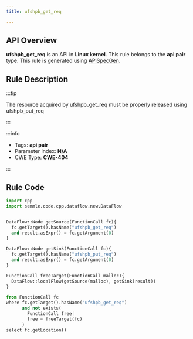 ```yaml
---
title: ufshpb_get_req

---
```



## API Overview
**ufshpb_get_req** is an API in **Linux kernel**. This rule belongs to the **api pair** type. This rule is generated using [APISpecGen](../../tools/APISpecGen).
## Rule Description

:::tip

The resource acquired by ufshpb_get_req must be properly released using ufshpb_put_req

:::

:::info

- Tags: **api pair**
- Parameter Index: **N/A**
- CWE Type: **CWE-404**

:::

## Rule Code
```python
import cpp
import semmle.code.cpp.dataflow.new.DataFlow


DataFlow::Node getSource(FunctionCall fc){
  fc.getTarget().hasName("ufshpb_get_req")
  and result.asExpr() = fc.getArgument(0)
}

DataFlow::Node getSink(FunctionCall fc){
  fc.getTarget().hasName("ufshpb_put_req")
  and result.asExpr() = fc.getArgument(0)
}

FunctionCall freeTarget(FunctionCall malloc){
  DataFlow::localFlow(getSource(malloc), getSink(result))
}

from FunctionCall fc
where fc.getTarget().hasName("ufshpb_get_req")
      and not exists(
        FunctionCall free| 
        free = freeTarget(fc)
      )
select fc.getLocation()

    
```
